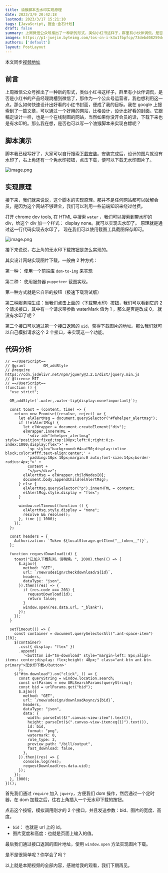 ```yaml
---
title: 油猴脚本去水印实现原理
date: 2023/3/9 20:42:18
lastmod: 2023/3/17 15:21:10
tags: [JavaScript, 掘金·金石计划]
draft: false
summary: 上周微信公众号推出了一种新的形式，类似小红书这样子，群里有小伙伴调侃，是否是小红书的产品经理跳槽到微信了，那作为一个公众号运营者，我也想利用这一点。那么如何快速设计出好看的小红书封面，便成了我的目标。
images: https://p1-juejin.byteimg.com/tos-cn-i-k3u1fbpfcp/73debd08259d4483b2f489046bffb36d~tplv-k3u1fbpfcp-watermark.image?
authors: ['default']
layout: PostLayout
---
```


本文同步[视频地址](https://www.bilibili.com/video/BV1F54y1c7yn/?vd_source=93efb77f3c9b0f1580f0a8d631b74ce2)

## 前言

上周微信公众号推出了一种新的形式，类似小红书这样子，群里有小伙伴调侃，是否是小红书的产品经理跳槽到微信了，那作为一个公众号运营者，我也想利用这一点。那么如何快速设计出好看的小红书封面，便成了我的目标。我在 google 上搜索到了一篇文章，可以通过一个好用的网站，比格设计，设计出好看的封面。它跟稿定设计一样，也是一个在线制图的网站，当然如果你没开会员的话，下载下来也是有水印的。那么我在想，是否也可以写一个油猴脚本来实现白嫖呢？

## 脚本演示

脚本我已经写好了，大家可以自行搜索[下载安装](https://greasyfork.org/zh-CN/scripts/460290)。安装完成后，设计的图片就没有水印了，右上角还有一个免水印按钮，点击下载，便可以下载无水印图片了。

![image.png](https://p3-juejin.byteimg.com/tos-cn-i-k3u1fbpfcp/b66d00275219400bb09b537aa5b62aec~tplv-k3u1fbpfcp-watermark.image?)

## 实现原理

接下来，我们就来说说，这个脚本的实现原理。那并不是任何网站都可以破解会员，是因为这个网站不够建全，我们可以利用一些前端知识来绕过付费。

打开 chrome dev tools, 在 HTML 中搜索 `water` ，我们可以搜索到带水印的 div，给这个 div 加一个样式： display none。就可以实现去水印了。 原理就是通过这一行代码实现去水印了， 现在我们可以使用截图工具截图保存即可。

![image.png](https://p9-juejin.byteimg.com/tos-cn-i-k3u1fbpfcp/a974c22403f54fd6acf5a6cc301e81e6~tplv-k3u1fbpfcp-watermark.image?)

接下来说说，右上角的无水印下载按钮是怎么实现的。

其实设计网站实现图片下载，一般由 2 种方式：

第一种： 使用一个前端库 `dom-to-img` 来实现

第二种： 使用服务器 `puppeteer` 截图实现。

第一种方式就是它自带的按钮（极速下载测试版）

第二种服务端生成：当我们点击上面的（下载带水印）按钮，我们可以看到它的 2 个请求接口，其中有一个请求带参数 waterMark 值为 1 ，那么是否是改成 0， 就没有水印了呢？

第二个接口可以通过第一个接口返回的 `uid`，获得下载图片的地址。那么我们就可以自己模拟请求这个 2 个接口，来实现这一个功能。

## 代码分析

```
// ==/UserScript==
// @grant        GM_addStyle
// @require      https://cdn.jsdelivr.net/npm/jquery@3.2.1/dist/jquery.min.js
// @license MIT
// ==/UserScript==
(function () {
  "use strict";

  GM_addStyle(`.water,.water-tip{display:none!important}`);

  const toast = (content, time) => {
    return new Promise((resolve, reject) => {
      let elAlertMsg = document.querySelector("#fehelper_alertmsg");
      if (!elAlertMsg) {
        let elWrapper = document.createElement("div");
        elWrapper.innerHTML =
          '<div id="fehelper_alertmsg" style="position:fixed;top:100px;left:0;right:0;z-index:1000;display:flex">' +
          '<p style="background:#4caf50;display:inline-block;color:#fff;text-align:center;' +
          'padding:10px 10px;margin:0 auto;font-size:14px;border-radius:4px;">' +
          content +
          "</p></div>";
        elAlertMsg = elWrapper.childNodes[0];
        document.body.appendChild(elAlertMsg);
      } else {
        elAlertMsg.querySelector("p").innerHTML = content;
        elAlertMsg.style.display = "flex";
      }

      window.setTimeout(function () {
        elAlertMsg.style.display = "none";
        resolve && resolve();
      }, time || 1000);
    });
  };

  const headers = {
    Authorization: `Token ${localStorage.getItem("__token__")}`,
  };

  function requestDownload(id) {
    toast("已加入下载队列，请稍候。", 2000).then(() => {
      $.ajax({
        method: "GET",
        url: `/new/udesign/checkdownload/${id}`,
        headers,
        dataType: "json",
      }).then((res) => {
        if (res.code === 203) {
          requestDownload(id);
          return false;
        }
        window.open(res.data.url, "_blank");
      });
    });
  }

  setTimeout(() => {
    const container = document.querySelectorAll(".ant-space-item")[10];
    $(container)
      .css({ display: "flex" })
      .append(
        '<buttton id="tm-download" style="margin-left: 8px;align-items: center;display: flex;height: 48px;" class="ant-btn ant-btn-primary">无水印下载</button>'
      );
    $("#tm-download").on("click", () => {
      const queryString = window.location.search;
      const urlParams = new URLSearchParams(queryString);
      const bid = urlParams.get("bid");
      $.ajax({
        method: "GET",
        url: `/new/udesign/downloadAsync/${bid}`,
        headers,
        dataType: "json",
        data: {
          width: parseInt($(".canvas-view-item").text()),
          height: parseInt($(".canvas-view-item:eq(1)").text()),
          id: bid,
          format: "png",
          watermark: 0,
          role_type: 3,
          preview_path: "/bill/output",
          fast_download: false,
        },
      }).then((res) => {
        console.log(res);
        requestDownload(res.data.uid);
      });
    });
  }, 1000);
})();
```

首先我们通过 `require` 加入 `jquery`，方便我们 dom 操作，然后通过一个定时器，在 dom 加载之后，往右上角插入一个无水印下载的按钮。

点击这个按钮，模拟调用刚才的 2 个接口，并且发送参数：bid、图片的宽度、高度。

- `bid`： 也就是 url 上的 id。
- 图片宽度和高度：也就是页面上输入的值。

最后我们通过接口返回的图片地址，使用 `window.open` 方法实现图片下载。

是不是很简单呢？你学会了吗？

以上就是本期视频的全部内容，感谢给我的观看，我们下期再见。
